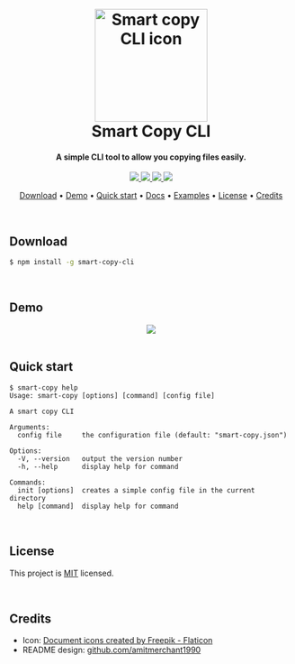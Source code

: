 <h1 align="center">
    <br>
    <a href="https://stevancorre.github.io/smart-copy-cli/">
        <img src="https://i.imgur.com/XDXPiDw.png" alt="Smart copy CLI icon" width="200">
    </a>
    <br>
    Smart Copy CLI
    <br>
</h1>

<h4 align="center">A simple CLI tool to allow you copying files easily.</h4>

<p align="center">
    <a href="https://nodejs.dev">
        <img src="https://img.shields.io/badge/Node.JS-68A063?style=for-the-badge&logo=node.js&logoColor=white">
    </a>
    <a href="https://www.typescriptlang.org">
        <img src="https://img.shields.io/badge/TypeScript-007acc?style=for-the-badge&logo=typescript&logoColor=white">
    </a>
    <a href="https://www.npmjs.com/package/smart-copy-cli">
        <img src="https://img.shields.io/badge/NPM-ff0000?style=for-the-badge&logo=npm&logoColor=white">
    </a>
    <a href="https://paypal.me/aiixu">
        <img src="https://img.shields.io/badge/Donate-00457C?style=for-the-badge&logo=paypal&logoColor=white">
    </a>
</p>

<p align="center">
    <a href="#download">Download</a> •
    <a href="#demo">Demo</a> •
    <a href="#quick-start">Quick start</a> •
    <a href="https://stevancorre.github.io/smart-copy-cli">Docs</a> •
    <a href="https://github.com/stevancorre/smart-copy-cli/tree/main/examples">Examples</a> •
    <a href="#license">License</a> •
    <a href="#credits">Credits</a>
</p>

<br>

## Download

```sh
$ npm install -g smart-copy-cli
```

<br>

## Demo

<div align="center">
    <img src="https://i.imgur.com/zXDXs41.gif">
</div>

<br>

## Quick start

```console
$ smart-copy help
Usage: smart-copy [options] [command] [config file]

A smart copy CLI

Arguments:
  config file     the configuration file (default: "smart-copy.json")

Options:
  -V, --version   output the version number
  -h, --help      display help for command

Commands:
  init [options]  creates a simple config file in the current directory
  help [command]  display help for command
```

<br>

## License

This project is <a href="https://opensource.org/licenses/MIT">MIT</a> licensed.

<br>

## Credits

- Icon: <a href="https://www.flaticon.com/free-icons/document" title="document icons">Document icons created by Freepik - Flaticon</a>
- README design: <a href="https://github.com/amitmerchant1990/electron-markdownify/blob/master/README.md">github.com/amitmerchant1990</a>